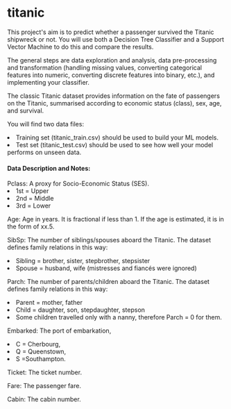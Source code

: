 # titanic

This project's aim is to predict whether a passenger survived the Titanic shipwreck or not. You will use both a Decision Tree Classifier and a Support Vector Machine to do this and compare the results. <br/>

The general steps are data exploration and analysis, data pre-processing and transformation (handling missing values, converting categorical features into numeric, converting discrete features into binary, etc.), and implementing your classifier. <br/>

The classic Titanic dataset provides information on the fate of passengers on the Titanic, summarised according to economic status (class), sex, age, and survival. <br/>

You will find two data files:<br/>
<li>Training set (titanic_train.csv) should be used to build your ML models.
<li>Test set (titanic_test.csv) should be used to see how well your model performs on unseen data.
  
<h4> Data Description and Notes:</h4>
Pclass: A proxy for Socio-Economic Status (SES).
<li>1st = Upper
<li>2nd = Middle
<li>3rd = Lower

Age: Age in years. It is fractional if less than 1. If the age is estimated, it is in the form of xx.5.

SibSp: The number of siblings/spouses aboard the Titanic. The dataset defines family relations in this way:
<li>Sibling = brother, sister, stepbrother, stepsister
<li>Spouse = husband, wife (mistresses and fiancés were ignored)

Parch: The number of parents/children aboard the Titanic. The dataset defines family relations in this way:
<li>Parent = mother, father
<li>Child = daughter, son, stepdaughter, stepson
<li>Some children travelled only with a nanny, therefore Parch = 0 for them.

Embarked: The port of embarkation, 
<li>C = Cherbourg, 
<li>Q = Queenstown, 
<li>S =Southampton. 

Ticket: The ticket number.

Fare: The passenger fare.

Cabin: The cabin number.
